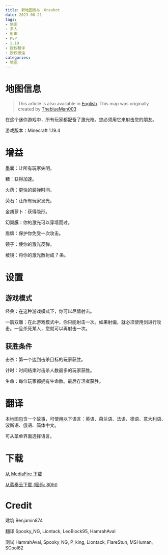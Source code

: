 ```yaml
---
title: 新地图发布：Oneshot
date: 2023-08-21
tags:
- 地图
- 多人
- 射击
- PvP
- 1.19
- 授权翻译
- 授权搬运
categories:
- 地图
---
```


# 地图信息

> This article is also available in [English](https://theblueman003.com/maps/oneshot.php).
> This map was originally created by [TheblueMan003](https://theblueman003.com)

在这个迷你游戏中，所有玩家都配备了激光枪。您必须用它来射击您的朋友。

游戏版本：Minecraft 1.19.4

# 增益

墨囊：让所有玩家失明。

糖：获得加速。

火药：更快的装弹时间。

荧石：让所有玩家发光。

金胡萝卜：获得隐形。

幻翼膜：你的激光可以穿墙而过。

盾牌：保护你免受一次攻击。

镜子：使你的激光反弹。

棱镜：将你的激光散射成 7 条。

# 设置

## 游戏模式

经典：在这种游戏模式下，你可以尽情射击。

一箭双雕：在此游戏模式中，你只能射击一次。如果射偏，就必须使用剑进行攻击。一旦杀死某人，您就可以再射击一次。

## 获胜条件

击杀：第一个达到击杀目标的玩家获胜。

计时：时间结束时击杀人数最多的玩家获胜。

生命：每位玩家都拥有生命数。最后存活者获胜。

# 翻译

本地图包含一个故事，可使用以下语言：英语、荷兰语、法语、德语、意大利语、波斯语、俄语、简体中文。

可从菜单界面选择语言。

# 下载

[从 MediaFire 下载](https://www.mediafire.com/file/sdaohl7hmdoi49z/Oneshot.zip/file)

[从蓝奏云下载 (密码: 80ht)](https://hepingge.lanzoul.com/b01vng56d)

# Credit

建筑
Benjamin874

翻译
Spooky_NG, Liontack, LeoBlock95, HamrahAval

测试
HamrahAval, Spooky_NG, P_king, Liontack, FlareStun, MSHuman, SCool62